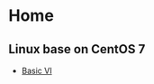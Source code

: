 # Home

## Linux base on CentOS 7
* [Basic VI](https://github.com/learninglife-d/note/tree/master/Linux/vi)
